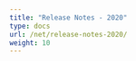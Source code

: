```yaml
---
title: "Release Notes - 2020"
type: docs
url: /net/release-notes-2020/
weight: 10
---
```



